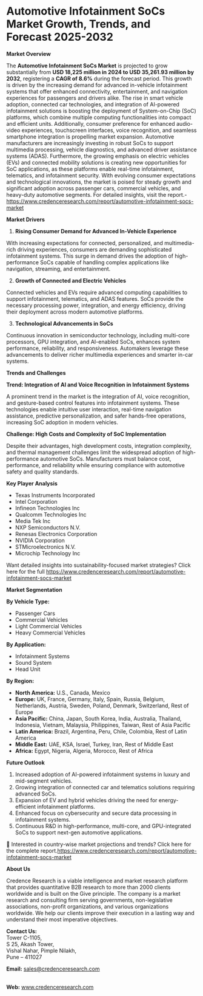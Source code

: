 # Automotive Infotainment SoCs Market Growth, Trends, and Forecast 2025-2032


<p><strong>Market Overview</strong></p>
<p>The <strong>Automotive Infotainment SoCs Market</strong> is projected to grow substantially from <strong>USD 18,225 million in 2024 to USD 35,261.93 million by 2032</strong>, registering a <strong>CAGR of 8.6%</strong> during the forecast period. This growth is driven by the increasing demand for advanced in-vehicle infotainment systems that offer enhanced connectivity, entertainment, and navigation experiences for passengers and drivers alike. The rise in smart vehicle adoption, connected car technologies, and integration of AI-powered infotainment solutions is boosting the deployment of System-on-Chip (SoC) platforms, which combine multiple computing functionalities into compact and efficient units. Additionally, consumer preference for enhanced audio-video experiences, touchscreen interfaces, voice recognition, and seamless smartphone integration is propelling market expansion. Automotive manufacturers are increasingly investing in robust SoCs to support multimedia processing, vehicle diagnostics, and advanced driver assistance systems (ADAS). Furthermore, the growing emphasis on electric vehicles (EVs) and connected mobility solutions is creating new opportunities for SoC applications, as these platforms enable real-time infotainment, telematics, and infotainment security. With evolving consumer expectations and technological innovations, the market is poised for steady growth and significant adoption across passenger cars, commercial vehicles, and heavy-duty automotive segments. For detailed insights, visit the report.-<a href="https://www.credenceresearch.com/report/automotive-infotainment-socs-market">https://www.credenceresearch.com/report/automotive-infotainment-socs-market</a></p>
<p><strong>Market Drivers</strong></p>
<ol>
<li><strong> Rising Consumer Demand for Advanced In-Vehicle Experience</strong></li>
</ol>
<p>With increasing expectations for connected, personalized, and multimedia-rich driving experiences, consumers are demanding sophisticated infotainment systems. This surge in demand drives the adoption of high-performance SoCs capable of handling complex applications like navigation, streaming, and entertainment.</p>
<ol start="2">
<li><strong> Growth of Connected and Electric Vehicles</strong></li>
</ol>
<p>Connected vehicles and EVs require advanced computing capabilities to support infotainment, telematics, and ADAS features. SoCs provide the necessary processing power, integration, and energy efficiency, driving their deployment across modern automotive platforms.</p>
<ol start="3">
<li><strong> Technological Advancements in SoCs</strong></li>
</ol>
<p>Continuous innovation in semiconductor technology, including multi-core processors, GPU integration, and AI-enabled SoCs, enhances system performance, reliability, and responsiveness. Automakers leverage these advancements to deliver richer multimedia experiences and smarter in-car systems.</p>
<p><strong>Trends and Challenges</strong></p>
<p><strong>Trend: Integration of AI and Voice Recognition in Infotainment Systems</strong></p>
<p>A prominent trend in the market is the integration of AI, voice recognition, and gesture-based control features into infotainment systems. These technologies enable intuitive user interaction, real-time navigation assistance, predictive personalization, and safer hands-free operations, increasing SoC adoption in modern vehicles.</p>
<p><strong>Challenge: High Costs and Complexity of SoC Implementation</strong></p>
<p>Despite their advantages, high development costs, integration complexity, and thermal management challenges limit the widespread adoption of high-performance automotive SoCs. Manufacturers must balance cost, performance, and reliability while ensuring compliance with automotive safety and quality standards.</p>
<p><strong>Key Player Analysis</strong></p>
<ul>
<li>Texas Instruments Incorporated</li>
<li>Intel Corporation</li>
<li>Infineon Technologies Inc</li>
<li>Qualcomm Technologies Inc</li>
<li>Media Tek Inc</li>
<li>NXP Semiconductors N.V.</li>
<li>Renesas Electronics Corporation</li>
<li>NVIDIA Corporation</li>
<li>STMicroelectronics N.V.</li>
<li>Microchip Technology Inc</li>
</ul>
<p>Want detailed insights into sustainability-focused market strategies? Click here for the full <a href="https://www.credenceresearch.com/report/automotive-infotainment-socs-market">https://www.credenceresearch.com/report/automotive-infotainment-socs-market</a></p>
<p><strong>Market Segmentation</strong></p>
<p><strong>By Vehicle Type:</strong></p>
<ul>
<li>Passenger Cars</li>
<li>Commercial Vehicles</li>
<li>Light Commercial Vehicles</li>
<li>Heavy Commercial Vehicles</li>
</ul>
<p><strong>By Application:</strong></p>
<ul>
<li>Infotainment Systems</li>
<li>Sound System</li>
<li>Head Unit</li>
</ul>
<p><strong>By Region:</strong></p>
<ul>
<li><strong>North America:</strong> U.S., Canada, Mexico</li>
<li><strong>Europe:</strong> UK, France, Germany, Italy, Spain, Russia, Belgium, Netherlands, Austria, Sweden, Poland, Denmark, Switzerland, Rest of Europe</li>
<li><strong>Asia Pacific:</strong> China, Japan, South Korea, India, Australia, Thailand, Indonesia, Vietnam, Malaysia, Philippines, Taiwan, Rest of Asia Pacific</li>
<li><strong>Latin America:</strong> Brazil, Argentina, Peru, Chile, Colombia, Rest of Latin America</li>
<li><strong>Middle East:</strong> UAE, KSA, Israel, Turkey, Iran, Rest of Middle East</li>
<li><strong>Africa:</strong> Egypt, Nigeria, Algeria, Morocco, Rest of Africa</li>
</ul>
<p><strong>Future Outlook</strong></p>
<ol>
<li>Increased adoption of AI-powered infotainment systems in luxury and mid-segment vehicles.</li>
<li>Growing integration of connected car and telematics solutions requiring advanced SoCs.</li>
<li>Expansion of EV and hybrid vehicles driving the need for energy-efficient infotainment platforms.</li>
<li>Enhanced focus on cybersecurity and secure data processing in infotainment systems.</li>
<li>Continuous R&amp;D in high-performance, multi-core, and GPU-integrated SoCs to support next-gen automotive applications.</li>
</ol>
<p>📌 Interested in country-wise market projections and trends? Click here for the complete report.<a href="https://www.credenceresearch.com/report/automotive-infotainment-socs-market">https://www.credenceresearch.com/report/automotive-infotainment-socs-market</a></p>
<p><strong>About Us</strong></p>
<p>Credence Research is a viable intelligence and market research platform that provides quantitative B2B research to more than 2000 clients worldwide and is built on the Give principle. The company is a market research and consulting firm serving governments, non-legislative associations, non-profit organizations, and various organizations worldwide. We help our clients improve their execution in a lasting way and understand their most imperative objectives.</p>
<p><strong>Contact Us:</strong><br /> Tower C-1105,<br /> S 25, Akash Tower,<br /> Vishal Nahar, Pimple Nilakh,<br /> Pune &ndash; 411027</p>
<p><strong>Email:</strong> <a href="mailto:sales@credenceresearch.com">sales@credenceresearch.com</a></p>
<p><br /> <strong>Web:</strong> <a href="http://www.credenceresearch.com">www.credenceresearch.com</a></p>
